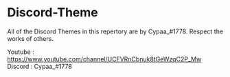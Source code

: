 # Discord-Theme
All of the Discord Themes in this repertory are by Cypaa_#1778. Respect the works of others.

Youtube : https://www.youtube.com/channel/UCFVRnCbnuk8tGeWzqC2P_Mw
Discord : Cypaa_#1778
